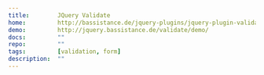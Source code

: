 ```yaml
---
title:        JQuery Validate
home:         http://bassistance.de/jquery-plugins/jquery-plugin-validation/
demo:         http://jquery.bassistance.de/validate/demo/
docs:         ""
repo:         ""
tags:         [validation, form]
description:  ""
---
```


